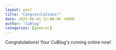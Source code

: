 ```yaml
---
layout: post
title: "Congratulations!"
date: 2025-06-01 12:00:00 +0800
author: "CuBlog"
categories: [general]
---
```


Congratulations! Your CuBlog's running online now!
